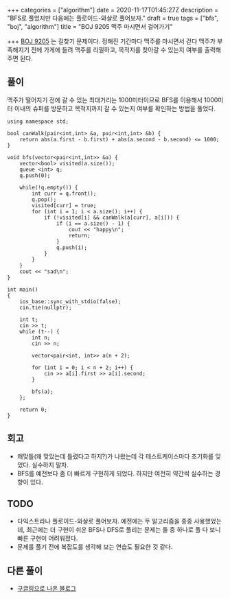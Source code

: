 +++
categories = ["algorithm"]
date = 2020-11-17T01:45:27Z
description = "BFS로 풀었지만 다음에는 플로이드-와샬로 풀어보자."
draft = true
tags = ["bfs", "boj", "algorithm"]
title = "BOJ 9205 맥주 마시면서 걸어가기"

+++
[BOJ 9205](https://www.acmicpc.net/problem/9205) 는 길찾기 문제이다.
정해진 기간마다 맥주를 마시면서 걷다 맥주가 부족해지기 전에 가게에 들려 맥주를 리필하고, 목적지를 찾아갈 수 있는지 여부를 출력해주면 된다.

## 풀이 

맥주가 떨어지기 전에 갈 수 있는 최대거리는 1000미터이므로 BFS를 이용해서 1000미터 이내의 슈퍼를 방문하고 목적지까지 갈 수 있는지 여부를 확인하는 방법을 풀었다.

```
using namespace std;

bool canWalk(pair<int,int> &a, pair<int,int> &b) {
    return abs(a.first - b.first) + abs(a.second - b.second) <= 1000;
}

void bfs(vector<pair<int,int>> &a) {
    vector<bool> visited(a.size());
    queue <int> q;
    q.push(0);

    while(!q.empty()) {
        int curr = q.front();
        q.pop();
        visited[curr] = true;
        for (int i = 1; i < a.size(); i++) {
            if (!visited[i] && canWalk(a[curr], a[i])) {
                if (i == a.size() - 1) {
                    cout << "happy\n";
                    return;
                }
                q.push(i);
            }
        }
    }
    cout << "sad\n";
}

int main()
{
    ios_base::sync_with_stdio(false);
    cin.tie(nullptr);
    
    int t;
    cin >> t;
    while (t--) {
        int n;
        cin >> n;
        
        vector<pair<int, int>> a(n + 2);

        for (int i = 0; i < n + 2; i++) {
            cin >> a[i].first >> a[i].second;       
        }

        bfs(a);        
    };
    
    return 0;
}
```

## 회고

- 왜맞틀(왜 맞았는데 틀렸다고 하지?)가 나왔는데 각 테스트케이스마다 초기화를 잊었다. 실수하지 말자.
- BFS를 예전보다 좀 더 빠르게 구현하게 되었다. 하지만 여전히 약간씩 실수하는 경향이 있다. 

## TODO

- 다익스트라나 플로이드-와샬로 풀어보자. 예전에는 두 알고리즘을 종종 사용했었는데, 최근에는 더 구현이 쉬운 BFS나 DFS로 풀리는 문제는 둘 중 하나로 풀 다 보니 빠른 구현이 어려워졌다.
- 문제를 풀기 전에 복잡도를 생각해 보는 연습도 필요한 것 같다.

## 다른 풀이

- [구글링으로 나온 블로그](https://barefoot-coder.tistory.com/35)